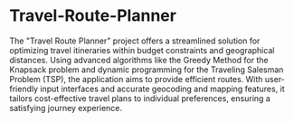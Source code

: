 # Travel-Route-Planner
The "Travel Route Planner" project offers a streamlined solution for optimizing travel itineraries within budget constraints and geographical distances. Using advanced algorithms like the Greedy Method for the Knapsack problem and dynamic programming for the Traveling Salesman Problem (TSP), the application aims to provide efficient routes. With user-friendly input interfaces and accurate geocoding and mapping features, it tailors cost-effective travel plans to individual preferences, ensuring a satisfying journey experience.
